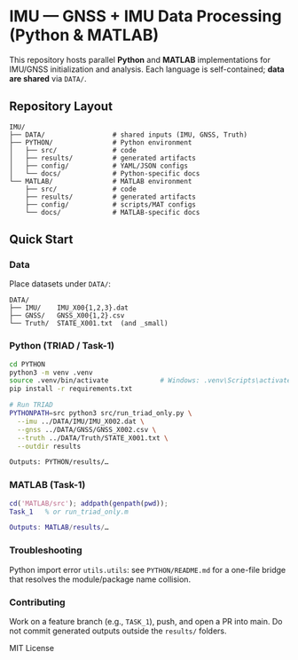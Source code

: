 # IMU — GNSS + IMU Data Processing (Python & MATLAB)

This repository hosts parallel **Python** and **MATLAB** implementations for IMU/GNSS initialization and analysis. Each language is self-contained; **data are shared** via `DATA/`.

## Repository Layout

```
IMU/
├── DATA/                 # shared inputs (IMU, GNSS, Truth)
├── PYTHON/               # Python environment
│   ├── src/              # code
│   ├── results/          # generated artifacts
│   ├── config/           # YAML/JSON configs
│   └── docs/             # Python-specific docs
└── MATLAB/               # MATLAB environment
    ├── src/              # code
    ├── results/          # generated artifacts
    ├── config/           # scripts/MAT configs
    └── docs/             # MATLAB-specific docs
```

## Quick Start

### Data
Place datasets under `DATA/`:

```
DATA/
├── IMU/    IMU_X00{1,2,3}.dat
├── GNSS/   GNSS_X00{1,2}.csv
└── Truth/  STATE_X001.txt  (and _small)
```

### Python (TRIAD / Task-1)
```bash
cd PYTHON
python3 -m venv .venv
source .venv/bin/activate             # Windows: .venv\Scripts\activate
pip install -r requirements.txt

# Run TRIAD
PYTHONPATH=src python3 src/run_triad_only.py \
  --imu ../DATA/IMU/IMU_X002.dat \
  --gnss ../DATA/GNSS/GNSS_X002.csv \
  --truth ../DATA/Truth/STATE_X001.txt \
  --outdir results

Outputs: PYTHON/results/…
```

### MATLAB (Task-1)

```matlab
cd('MATLAB/src'); addpath(genpath(pwd));
Task_1   % or run_triad_only.m

Outputs: MATLAB/results/…
```

### Troubleshooting

Python import error `utils.utils`: see `PYTHON/README.md` for a one-file bridge that resolves the module/package name collision.

### Contributing

Work on a feature branch (e.g., `TASK_1`), push, and open a PR into main. Do not commit generated outputs outside the `results/` folders.

MIT License

